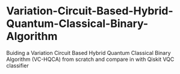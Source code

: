 # Variation-Circuit-Based-Hybrid-Quantum-Classical-Binary-Algorithm
Buiding a Variation Circuit Based Hybrid Quantum Classical Binary Algorithm (VC-HQCA) from scratch and compare in with Qiskit VQC classifier
